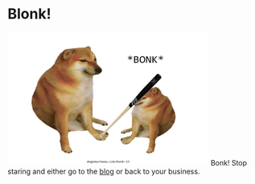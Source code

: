 # Blonk!
<img src="assets/bonkmeme.jpg" width="400">
Bonk! Stop staring and either go to the <a href="https://neha-ajith.github.io/Blonk/">blog</a> or back to your business.

